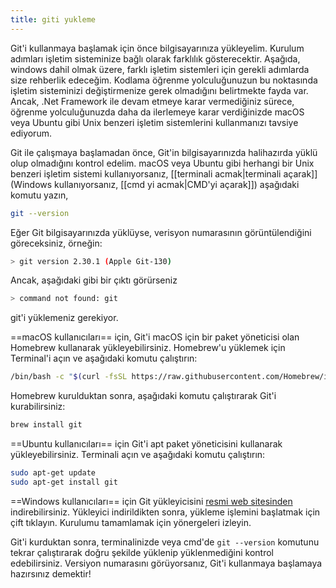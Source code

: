 ```yaml
---
title: giti yukleme
---
```


Git'i kullanmaya başlamak için önce bilgisayarınıza yükleyelim. Kurulum adımları işletim sisteminize bağlı olarak farklılık gösterecektir. Aşağıda, windows dahil olmak üzere, farklı işletim sistemleri için gerekli adımlarda size rehberlik edeceğim. Kodlama öğrenme yolculuğunuzun bu noktasında işletim sisteminizi değiştirmenize gerek olmadığını belirtmekte fayda var. Ancak, .Net Framework ile devam etmeye karar vermediğiniz sürece, öğrenme yolculuğunuzda daha da ilerlemeye karar verdiğinizde macOS veya Ubuntu gibi Unix benzeri işletim sistemlerini kullanmanızı tavsiye ediyorum.

Git ile çalışmaya başlamadan önce, Git'in bilgisayarınızda halihazırda yüklü olup olmadığını kontrol edelim. macOS veya Ubuntu gibi herhangi bir Unix benzeri işletim sistemi kullanıyorsanız, [[terminali acmak|terminali açarak]] (Windows kullanıyorsanız, [[cmd yi acmak|CMD'yi açarak]]) aşağıdaki komutu yazın,

```bash
git --version
```

Eğer Git bilgisayarınızda yüklüyse, verisyon numarasının görüntülendiğini göreceksiniz, örneğin:

```bash
> git version 2.30.1 (Apple Git-130)
```

Ancak, aşağıdaki gibi bir çıktı görürseniz

```bash
> command not found: git
```

git'i yüklemeniz gerekiyor.

==macOS kullanıcıları== için, Git'i macOS için bir paket yöneticisi olan Homebrew kullanarak yükleyebilirsiniz. Homebrew'u yüklemek için Terminal'i açın ve aşağıdaki komutu çalıştırın:

```bash
/bin/bash -c "$(curl -fsSL https://raw.githubusercontent.com/Homebrew/install/HEAD/install.sh)"
```

Homebrew kurulduktan sonra, aşağıdaki komutu çalıştırarak Git'i kurabilirsiniz:

```bash
brew install git
```

==Ubuntu kullanıcıları== için Git'i apt paket yöneticisini kullanarak yükleyebilirsiniz. Terminali açın ve aşağıdaki komutu çalıştırın:

```bash
sudo apt-get update
sudo apt-get install git
```

==Windows kullanıcıları== için Git yükleyicisini [resmi web sitesinden](https://git-scm.com/download/win) indirebilirsiniz. Yükleyici indirildikten sonra, yükleme işlemini başlatmak için çift tıklayın. Kurulumu tamamlamak için yönergeleri izleyin.

Git'i kurduktan sonra, terminalinizde veya cmd'de `git --version` komutunu tekrar çalıştırarak doğru şekilde yüklenip yüklenmediğini kontrol edebilirsiniz. Versiyon numarasını görüyorsanız, Git'i kullanmaya başlamaya hazırsınız demektir!